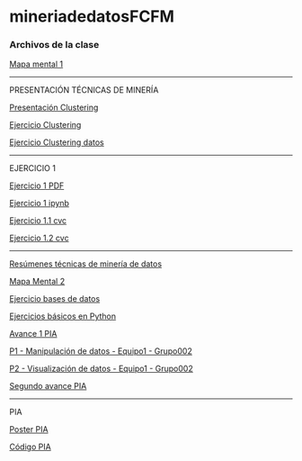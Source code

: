 # mineriadedatosFCFM
### Archivos de la clase

[Mapa mental 1](https://github.com/HelenaCarrillo/mineriadedatosFCFM/blob/master/MapaMental_1_1725370.pdf)

----------------------------------------------------------------------------------------

PRESENTACIÓN TÉCNICAS DE MINERÍA

[Presentación Clustering](https://github.com/patyarvizu/Mineria-de-datos/blob/master/Presentacion_Clustering_002_(Con_Ejercicio).pdf)

[Ejercicio Clustering](https://github.com/patyarvizu/Mineria-de-datos/blob/master/EjercicioClustering.ipynb)

[Ejercicio Clustering datos](https://github.com/patyarvizu/Mineria-de-datos/blob/master/cars.csv)

---------------------------------------------------------------------------------------

EJERCICIO 1

[Ejercicio 1 PDF](https://github.com/gnoelopez/MineriaDeDatos/blob/master/Ejercicios1_1_002.pdf)

[Ejercicio 1 ipynb](https://github.com/gnoelopez/MineriaDeDatos/blob/master/Ejercicios1_1_002.ipynb)

[Ejercicio 1.1 cvc](https://github.com/gnoelopez/MineriaDeDatos/blob/master/Ejercicio_1.1.csv)

[Ejercicio 1.2 cvc](https://github.com/gnoelopez/MineriaDeDatos/blob/master/Ejercicio_1.2.csv)

---------------------------------------------------------------------------------------

[Resúmenes técnicas de minería de datos](https://github.com/HelenaCarrillo/mineriadedatosFCFM/blob/master/Resumenes_1725370.pdf)

[Mapa Mental 2](https://github.com/HelenaCarrillo/mineriadedatosFCFM/blob/master/MapaMental_2_1725370.pdf)

[Ejercicio bases de datos](https://github.com/HelenaCarrillo/mineriadedatosFCFM/blob/master/An%C3%A1lisisBD_1725370.pdf)

[Ejercicios básicos en Python](https://github.com/HelenaCarrillo/mineriadedatosFCFM/blob/master/PythonB%C3%A1sico_1725370.ipynb)

[Avance 1 PIA](https://github.com/HelenaCarrillo/mineriadedatosFCFM/blob/master/Avance1-PIA_01_02.pdf)

[P1 - Manipulación de datos - Equipo1 - Grupo002](https://github.com/patyarvizu/Mineria-de-datos/blob/master/P1-Manipulaci%C3%B3n%20de%20datos%20E01-G002.ipynb)

[P2 - Visualización de datos - Equipo1 - Grupo002](https://github.com/patyarvizu/Mineria-de-datos/blob/master/P2-Visualizaci%C3%B3n%20de%20Datos%20E01-G002.ipynb)

[Segundo avance PIA](https://github.com/patyarvizu/Mineria-de-datos/blob/master/AvancePIA_II_G002_E01.ipynb)

------------------------------------------------------------------------------------------------

PIA

[Poster PIA](https://github.com/patyarvizu/Mineria-de-datos/blob/master/PIA_E01_G002.pdf)

[Código PIA](https://github.com/patyarvizu/Mineria-de-datos/blob/master/PIA_E01_G002.ipynb)
